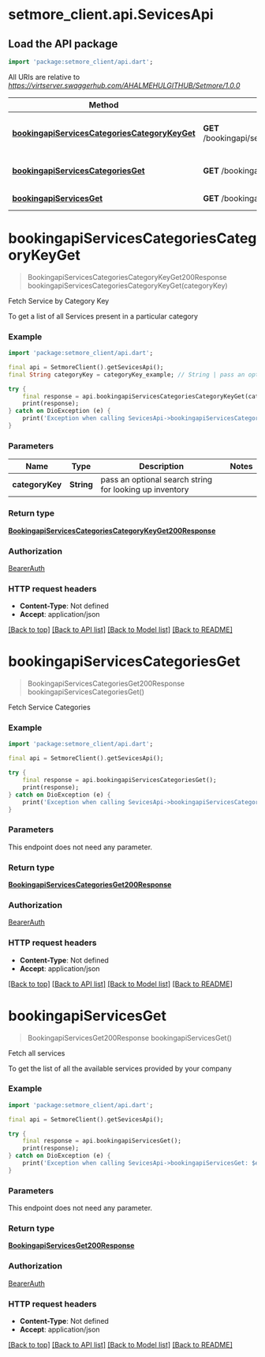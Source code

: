 # setmore_client.api.SevicesApi

## Load the API package
```dart
import 'package:setmore_client/api.dart';
```

All URIs are relative to *https://virtserver.swaggerhub.com/AHALMEHULGITHUB/Setmore/1.0.0*

Method | HTTP request | Description
------------- | ------------- | -------------
[**bookingapiServicesCategoriesCategoryKeyGet**](SevicesApi.md#bookingapiservicescategoriescategorykeyget) | **GET** /bookingapi/services/categories/{categoryKey} | Fetch Service by Category Key
[**bookingapiServicesCategoriesGet**](SevicesApi.md#bookingapiservicescategoriesget) | **GET** /bookingapi/services/categories | Fetch Service Categories
[**bookingapiServicesGet**](SevicesApi.md#bookingapiservicesget) | **GET** /bookingapi/services | Fetch all services


# **bookingapiServicesCategoriesCategoryKeyGet**
> BookingapiServicesCategoriesCategoryKeyGet200Response bookingapiServicesCategoriesCategoryKeyGet(categoryKey)

Fetch Service by Category Key

To get a list of all Services present in a particular category 

### Example
```dart
import 'package:setmore_client/api.dart';

final api = SetmoreClient().getSevicesApi();
final String categoryKey = categoryKey_example; // String | pass an optional search string for looking up inventory

try {
    final response = api.bookingapiServicesCategoriesCategoryKeyGet(categoryKey);
    print(response);
} catch on DioException (e) {
    print('Exception when calling SevicesApi->bookingapiServicesCategoriesCategoryKeyGet: $e\n');
}
```

### Parameters

Name | Type | Description  | Notes
------------- | ------------- | ------------- | -------------
 **categoryKey** | **String**| pass an optional search string for looking up inventory | 

### Return type

[**BookingapiServicesCategoriesCategoryKeyGet200Response**](BookingapiServicesCategoriesCategoryKeyGet200Response.md)

### Authorization

[BearerAuth](../README.md#BearerAuth)

### HTTP request headers

 - **Content-Type**: Not defined
 - **Accept**: application/json

[[Back to top]](#) [[Back to API list]](../README.md#documentation-for-api-endpoints) [[Back to Model list]](../README.md#documentation-for-models) [[Back to README]](../README.md)

# **bookingapiServicesCategoriesGet**
> BookingapiServicesCategoriesGet200Response bookingapiServicesCategoriesGet()

Fetch Service Categories

### Example
```dart
import 'package:setmore_client/api.dart';

final api = SetmoreClient().getSevicesApi();

try {
    final response = api.bookingapiServicesCategoriesGet();
    print(response);
} catch on DioException (e) {
    print('Exception when calling SevicesApi->bookingapiServicesCategoriesGet: $e\n');
}
```

### Parameters
This endpoint does not need any parameter.

### Return type

[**BookingapiServicesCategoriesGet200Response**](BookingapiServicesCategoriesGet200Response.md)

### Authorization

[BearerAuth](../README.md#BearerAuth)

### HTTP request headers

 - **Content-Type**: Not defined
 - **Accept**: application/json

[[Back to top]](#) [[Back to API list]](../README.md#documentation-for-api-endpoints) [[Back to Model list]](../README.md#documentation-for-models) [[Back to README]](../README.md)

# **bookingapiServicesGet**
> BookingapiServicesGet200Response bookingapiServicesGet()

Fetch all services

To get the list of all the available services provided by your company 

### Example
```dart
import 'package:setmore_client/api.dart';

final api = SetmoreClient().getSevicesApi();

try {
    final response = api.bookingapiServicesGet();
    print(response);
} catch on DioException (e) {
    print('Exception when calling SevicesApi->bookingapiServicesGet: $e\n');
}
```

### Parameters
This endpoint does not need any parameter.

### Return type

[**BookingapiServicesGet200Response**](BookingapiServicesGet200Response.md)

### Authorization

[BearerAuth](../README.md#BearerAuth)

### HTTP request headers

 - **Content-Type**: Not defined
 - **Accept**: application/json

[[Back to top]](#) [[Back to API list]](../README.md#documentation-for-api-endpoints) [[Back to Model list]](../README.md#documentation-for-models) [[Back to README]](../README.md)

